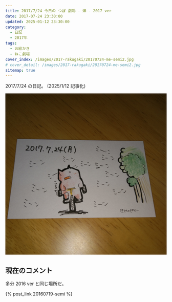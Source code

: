 ```yaml
---
title: 2017/7/24 今日の つぽ 劇場 - 蝉 - 2017 ver
date: 2017-07-24 23:30:00
updated: 2025-01-12 23:30:00
category:
  - 日記
  - 2017年
tags:
  - お絵かき
  - ねこ劇場
cover_index: /images/2017-rakugaki/20170724-me-semi2.jpg
# cover_detail: /images/2017-rakugaki/20170724-me-semi2.jpg
sitemap: true
---
```


2017/7/24 の日記。 (2025/1/12 記事化)

![](/images/2017-rakugaki/20170724-me-semi2.jpg)



現在のコメント
---
多分 2016 ver と同じ場所だ。

 {% post_link 20160719-semi %}
